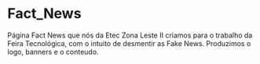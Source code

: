 # Fact_News
Página Fact News que nós da Etec Zona Leste II criamos para o trabalho da Feira Tecnológica, com o intuito de desmentir as Fake News. Produzimos o logo, banners e o conteudo.
